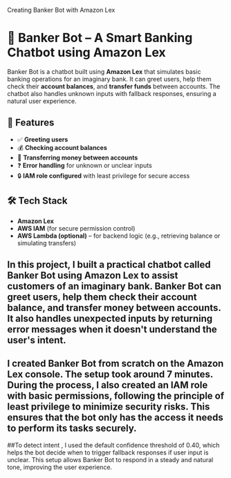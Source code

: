 
Creating Banker Bot with Amazon Lex

# 💬 Banker Bot – A Smart Banking Chatbot using Amazon Lex

Banker Bot is a chatbot built using **Amazon Lex** that simulates basic banking operations for an imaginary bank. It can greet users, help them check their **account balances**, and **transfer funds** between accounts. The chatbot also handles unknown inputs with fallback responses, ensuring a natural user experience.

## 📌 Features

* ✅ **Greeting users**
* 💰 **Checking account balances**
* 🔁 **Transferring money between accounts**
* ❓ **Error handling** for unknown or unclear inputs
* 🔒 **IAM role configured** with least privilege for secure access

## 🛠️ Tech Stack

* **Amazon Lex**
* **AWS IAM** (for secure permission control)
* **AWS Lambda (optional)** – for backend logic (e.g., retrieving balance or simulating transfers)


## In this project, I built a practical chatbot called Banker Bot using Amazon Lex to assist customers of an imaginary bank. Banker Bot can greet users,   help them check their account balance, and transfer money between accounts. It also handles unexpected inputs by returning error messages when it doesn't understand the user's intent.

## I created Banker Bot from scratch on the Amazon Lex console. The setup took around 7 minutes. During the process, I also created an IAM role with basic permissions, following the principle of least privilege to minimize security risks. This ensures that the bot only has the access it needs to perform its tasks securely.

##To detect intent , I used the default confidence threshold of 0.40, which helps the bot decide when to trigger fallback responses if user input is unclear. This setup allows Banker Bot to respond in a steady and natural tone, improving the user experience.
